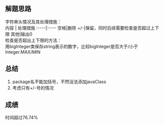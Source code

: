 ## 解题思路
字符串头情况及其处理措施：<br>
内容 | 处理措施
:----|:----
空格|删除
+/-|保留，同时后续需要检查是否超过上下限
其他|输出0
<br>
检查是否超出上下限的方法：<br>
用bigInteger类保存string表示的数字，比较bigInteger是否大于/小于Integer.MAX/MIN
## 总结
1. package名不能加括号，不然没法添加javaClass
2. 考虑只有+/-号的情况
## 成绩
时间超过76.74%